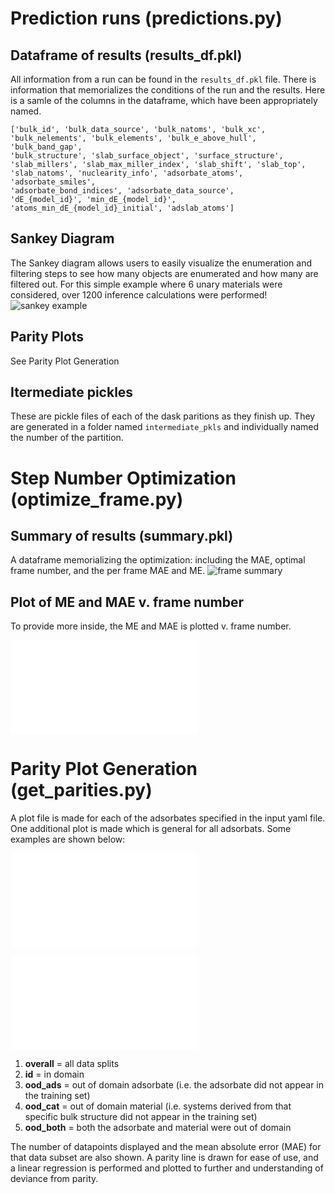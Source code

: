 # Prediction runs (predictions.py)
## Dataframe of results (results_df.pkl)
All information from a run can be found in the `results_df.pkl` file. There is information that memorializes the conditions of the run and the results. Here is a samle of the columns in the dataframe, which have been appropriately named.
```
['bulk_id', 'bulk_data_source', 'bulk_natoms', 'bulk_xc',
'bulk_nelements', 'bulk_elements', 'bulk_e_above_hull', 'bulk_band_gap',
'bulk_structure', 'slab_surface_object', 'surface_structure',
'slab_millers', 'slab_max_miller_index', 'slab_shift', 'slab_top',
'slab_natoms', 'nuclearity_info', 'adsorbate_atoms', 'adsorbate_smiles',
'adsorbate_bond_indices', 'adsorbate_data_source',
'dE_{model_id}', 'min_dE_{model_id}',
'atoms_min_dE_{model_id}_initial', 'adslab_atoms']
```


## Sankey Diagram
The Sankey diagram allows users to easily visualize the enumeration and filtering steps to see how many objects are enumerated and how many are filtered out. For this simple example where 6 unary materials were considered, over 1200 inference calculations were performed!
![sankey example](outputs/sankey.png)


## Parity Plots
See Parity Plot Generation 

## Itermediate pickles
These are pickle files of each of the dask paritions as they finish up. They are generated in a folder named `intermediate_pkls` and individually named the number of the partition.

# Step Number Optimization (optimize_frame.py)
## Summary of results (summary.pkl)
A dataframe memorializing the optimization: including the MAE, optimal frame number, and the per frame MAE and ME.
![frame summary](outputs/summary_frame_opt.png)


## Plot of ME and MAE v. frame number
To provide more inside, the ME and MAE is plotted v. frame number.

![mae me plot](outputs/mae_v_frame.pdf)


# Parity Plot Generation (get_parities.py)
A plot file is made for each of the adsorbates specified in the input yaml file. One additional plot is made which is general for all adsorbats. Some examples are shown below:

![H only](outputs/H_parity.pdf)

![general](outputs/general_parity.pdf)

1. **overall** = all data splits 
2. **id** = in domain
3. **ood_ads** = out of domain adsorbate (i.e. the adsorbate did not appear in the training set)
4. **ood_cat** = out of domain material (i.e. systems derived from that specific bulk structure did not appear in the training set)
4. **ood_both** = both the adsorbate and material were out of domain

The number of datapoints displayed and the mean absolute error (MAE) for that data subset are also shown. A parity line is drawn for ease of use, and a linear regression is performed and plotted to further and understanding of deviance from parity.

